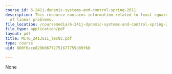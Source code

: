 ```yaml
---
course_id: 6-241j-dynamic-systems-and-control-spring-2011
description: This resource contains information related to least square solutions
  of linear problems.
file_location: /coursemedia/6-241j-dynamic-systems-and-control-spring-2011/800f6ace829b06772751677759d89f68_MIT6_241JS11_lec03.pdf
file_type: application/pdf
layout: pdf
title: MIT6_241JS11_lec03.pdf
type: course
uid: 800f6ace829b06772751677759d89f68

---
```

None